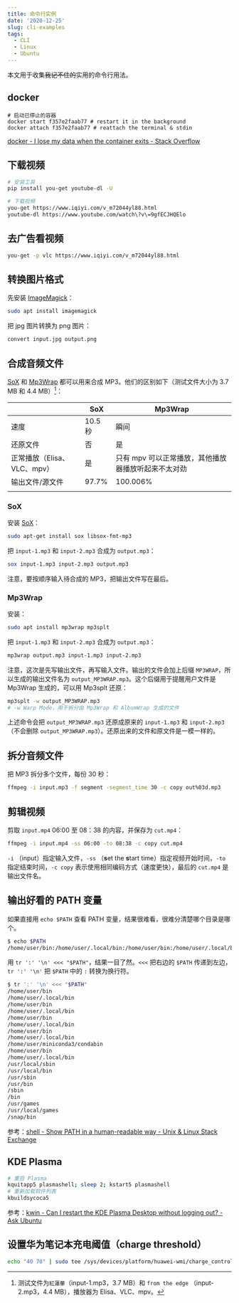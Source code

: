 ```yaml
---
title: 命令行实例
date: '2020-12-25'
slug: cli-examples
tags:
  - CLI
  - Linux
  - Ubuntu
---
```


本文用于收集~~我记不住的~~实用的命令行用法。

## docker

```
# 启动已停止的容器
docker start f357e2faab77 # restart it in the background
docker attach f357e2faab77 # reattach the terminal & stdin
```

[docker - I lose my data when the container exits - Stack Overflow](https://stackoverflow.com/questions/19585028/i-lose-my-data-when-the-container-exits/19616598#19616598)

## 下载视频

```bash
# 安装工具
pip install you-get youtube-dl -U

# 下载视频
you-get https://www.iqiyi.com/v_m72044yl88.html
youtube-dl https://www.youtube.com/watch\?v\=9gfECJHQElo
```

## 去广告看视频

```bash
you-get -p vlc https://www.iqiyi.com/v_m72044yl88.html
```

## 转换图片格式

先安装 [ImageMagick](https://imagemagick.org/)：

```bash
sudo apt install imagemagick
```

把 jpg 图片转换为 png 图片：

```bash
convert input.jpg output.png
```

## 合成音频文件

[SoX](http://sox.sourceforge.net/) 和 [Mp3Wrap](http://mp3wrap.sourceforge.net/) 都可以用来合成 MP3。他们的区别如下（测试文件大小为 3.7 MB 和 4.4 MB）[^env]：

|                             | SoX                                             | Mp3Wrap                                             |
| --------------------------- | ----------------------------------------------- | --------------------------------------------------- |
| 速度                        | 10.5 秒                                         | 瞬间                                                |
| 还原文件                    | 否                                              | 是                                                  |
| 正常播放（Elisa、VLC、mpv） | 是                                              | 只有 mpv 可以正常播放，其他播放器播放听起来不太对劲 |
| 输出文件/源文件         | 97.7%<!--8,278,912 / (3,899,155 + 4,575,372)--> | 100.006%<!--8,475,040 / (3,899,155 + 4,575,372)-->  |
|                             |                                                 |                                                     |

[^env]: 测试文件为`紅蓮華`（input-1.mp3，3.7 MB）和 `from the edge` （input-2.mp3，4.4 MB），播放器为 Elisa、VLC、mpv。

### SoX

安装 [SoX](http://sox.sourceforge.net/)：

```bash
sudo apt-get install sox libsox-fmt-mp3
```

把 `input-1.mp3` 和 `input-2.mp3` 合成为 `output.mp3`：

```bash
sox input-1.mp3 input-2.mp3 output.mp3
```

注意，要按顺序输入待合成的 MP3，把输出文件写在最后。

### Mp3Wrap

安装：

```bash
sudo apt install mp3wrap mp3splt
```

把 `input-1.mp3` 和 `input-2.mp3` 合成为 `output.mp3`：

```bash
mp3wrap output.mp3 input-1.mp3 input-2.mp3
```

注意，这次是先写输出文件，再写输入文件。输出的文件会加上后缀 `MP3WRAP`，所以生成的输出文件名为 `output_MP3WRAP.mp3`。这个后缀用于提醒用户文件是 Mp3Wrap 生成的，可以用 Mp3splt 还原：

```bash
mp3splt -w output_MP3WRAP.mp3
# -w Warp Mode，用于拆分由 Mp3Wrap 和 AlbumWrap 生成的文件
```

上述命令会把 `output_MP3WRAP.mp3` 还原成原来的 `input-1.mp3` 和 `input-2.mp3`（不会删除 `output_MP3WRAP.mp3`）。还原出来的文件和原文件是一模一样的。

## 拆分音频文件

把 MP3 拆分多个文件，每份 30 秒：

```bash
ffmpeg -i input.mp3 -f segment -segment_time 30 -c copy out%03d.mp3
```

## 剪辑视频

剪取 `input.mp4` 06:00 至 08：38 的内容，并保存为 `cut.mp4`：

```bash
ffmpeg -i input.mp4 -ss 06:00 -to 08:38 -c copy cut.mp4
```

`-i` （input）指定输入文件，`-ss` （**s**et the **s**tart time）指定视频开始时间，`-to` 指定结束时间，`-c copy` 表示使用相同编码方式（速度更快），最后的 `cut.mp4` 是输出文件名。

## 输出好看的 PATH 变量

如果直接用 `echo $PATH` 查看 PATH 变量，结果很难看，很难分清楚哪个目录是哪个。

```bash
$ echo $PATH
/home/user/bin:/home/user/.local/bin:/home/user/bin:/home/user/.local/bin:/home/user/bin:/home/user/.local/bin:/home/user/bin:/home/user/.local/bin:/home/user/miniconda3/condabin:/home/user/bin:/home/user/.local/bin:/usr/local/sbin:/usr/local/bin:/usr/sbin:/usr/bin:/sbin:/bin:/usr/games:/usr/local/games:/snap/bin
```

用 `tr ':' '\n' <<< "$PATH"`，结果一目了然。`<<<` 把右边的 `$PATH` 传递到左边，`tr ':' '\n'` 把 `$PATH` 中的 `:` 转换为换行符。

```bash
$ tr ':' '\n' <<< "$PATH"
/home/user/bin
/home/user/.local/bin
/home/user/bin
/home/user/.local/bin
/home/user/bin
/home/user/.local/bin
/home/user/bin
/home/user/.local/bin
/home/user/miniconda3/condabin
/home/user/bin
/home/user/.local/bin
/usr/local/sbin
/usr/local/bin
/usr/sbin
/usr/bin
/sbin
/bin
/usr/games
/usr/local/games
/snap/bin
```

参考：[shell - Show PATH in a human-readable way - Unix & Linux Stack Exchange](https://unix.stackexchange.com/a/80153/447708)
## KDE Plasma

```bash
# 重启 Plasma
kquitapp5 plasmashell; sleep 2; kstart5 plasmashell
# 重新加载软件列表
kbuildsycoca5
```

参考：[kwin - Can I restart the KDE Plasma Desktop without logging out? - Ask Ubuntu](https://askubuntu.com/a/481738/1154635)
## 设置华为笔记本充电阈值（charge threshold）

```bash
echo "40 70" | sudo tee /sys/devices/platform/huawei-wmi/charge_control_thresholds
```

